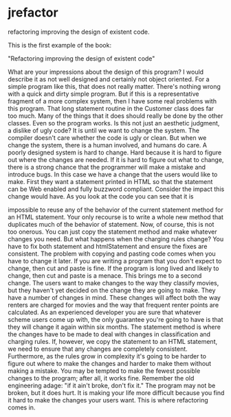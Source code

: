 jrefactor
=========

refactoring improving the design of existent code.

This is the first example of the book:

"Refactoring improving the design of existent code"

What are your impressions about the design of this program? I would describe it as not well designed and certainly not object oriented. For a simple program like this, that does not really matter. There's nothing wrong with a quick and dirty simple program. But if this is a representative fragment of a more complex system, then I have some real problems with this program. That long statement routine in the Customer class does far too much. Many of the things that it does should really be done by the other classes.
Even so the program works. Is this not just an aesthetic judgment, a dislike of ugly code? It is until we want to change the system. The compiler doesn't care whether the code is ugly or clean. But when we change the system, there is a human involved, and humans do care. A poorly designed system is hard to change. Hard because it is hard to figure out where the changes are needed. If it is hard to figure out what to change, there is a strong chance that the programmer will make a mistake and introduce bugs.
In this case we have a change that the users would like to make. First they want a statement printed in HTML so that the statement can be Web enabled and fully buzzword compliant. Consider the impact this change would have. As you look at the code you can see that it is


impossible to reuse any of the behavior of the current statement method for an HTML statement. Your only recourse is to write a whole new method that duplicates much of the behavior of statement. Now, of course, this is not too onerous. You can just copy the statement method and make whatever changes you need.
But what happens when the charging rules change? You have to fix both statement and htmlStatement and ensure the fixes are consistent. The problem with copying and pasting
code comes when you have to change it later. If you are writing a program that you don't expect to change, then cut and paste is fine. If the program is long lived and likely to change, then cut and paste is a menace.
This brings me to a second change. The users want to make changes to the way they classify movies, but they haven't yet decided on the change they are going to make. They have a number of changes in mind. These changes will affect both the way renters are charged for movies and the way that frequent renter points are calculated. As an experienced developer you are sure that whatever scheme users come up with, the only guarantee you're going to have is that they will change it again within six months.
The statement method is where the changes have to be made to deal with changes in classification and charging rules. If, however, we copy the statement to an HTML statement, we need to ensure that any changes are completely consistent. Furthermore, as the rules grow in complexity it's going to be harder to figure out where to make the changes and harder to make them without making a mistake.
You may be tempted to make the fewest possible changes to the program; after all, it works fine. Remember the old engineering adage: "if it ain't broke, don't fix it." The program may not be broken, but it does hurt. It is making your life more difficult because you find it hard to make the changes your users want. This is where refactoring comes in.


